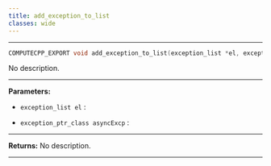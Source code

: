 ```yaml
---
title: add_exception_to_list
classes: wide
---
```



---

```cpp
COMPUTECPP_EXPORT void add_exception_to_list(exception_list *el, exception_ptr_class asyncExcp)
```


No description.


---
**Parameters:**

 - `exception_list el`
: 

 - `exception_ptr_class asyncExcp`
: 


---
**Returns:** No description.

---
